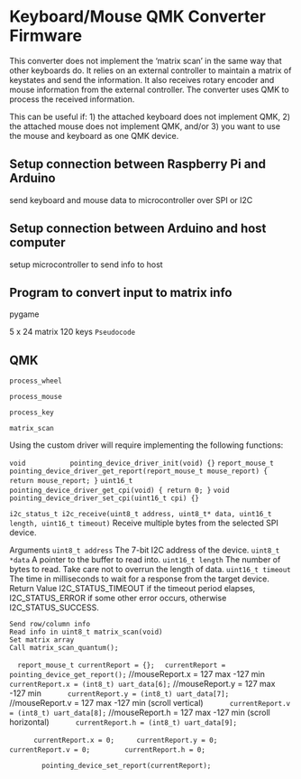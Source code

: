 Keyboard/Mouse QMK Converter Firmware
======================

This converter does not implement the ‘matrix scan’ in the same way that other keyboards do. It relies on an external controller to maintain a matrix of keystates and send the information. It also receives rotary encoder and mouse information from the external controller. The converter uses QMK to process the received information.

This can be useful if: 1) the attached keyboard does not implement QMK, 2) the attached mouse does not implement QMK, and/or 3) you want to use the mouse and keyboard as one QMK device.

## Setup connection between Raspberry Pi and Arduino

send keyboard and mouse data to microcontroller over SPI or I2C

## Setup connection between Arduino and host computer

setup microcontroller to send info to host

## Program to convert input to matrix info

pygame

5 x 24 matrix 120 keys
``Pseudocode
``


## QMK 

``process_wheel``

``process_mouse``

``process_key``

``matrix_scan``


Using the custom driver will require implementing the following functions:

``void           pointing_device_driver_init(void) {}``
``report_mouse_t pointing_device_driver_get_report(report_mouse_t mouse_report) { return mouse_report; }``
``uint16_t       pointing_device_driver_get_cpi(void) { return 0; }``
``void           pointing_device_driver_set_cpi(uint16_t cpi) {}``

``i2c_status_t i2c_receive(uint8_t address, uint8_t* data, uint16_t length, uint16_t timeout)``
Receive multiple bytes from the selected SPI device.

Arguments
``uint8_t address``
The 7-bit I2C address of the device.
``uint8_t *data``
A pointer to the buffer to read into.
``uint16_t length``
The number of bytes to read. Take care not to overrun the length of data.
``uint16_t timeout``
The time in milliseconds to wait for a response from the target device.
Return Value
I2C_STATUS_TIMEOUT if the timeout period elapses, I2C_STATUS_ERROR if some other error occurs, otherwise I2C_STATUS_SUCCESS.


	Send row/column info
	Read info in uint8_t matrix_scan(void)
	Set matrix array
	Call matrix_scan_quantum();
``	report_mouse_t currentReport = {};``
``	currentReport = pointing_device_get_report();``
            //mouseReport.x = 127 max -127 min
``   currentReport.x = (int8_t) uart_data[6];``
            //mouseReport.y = 127 max -127 min
``    	currentReport.y = (int8_t) uart_data[7];``
            //mouseReport.v = 127 max -127 min (scroll vertical)
``    	currentReport.v = (int8_t) uart_data[8];``
            //mouseReport.h = 127 max -127 min (scroll horizontal)
``    	currentReport.h = (int8_t) uart_data[9];``

``    	currentReport.x = 0;``
 ``   	currentReport.y = 0;``
``    	currentReport.v = 0;``
``        currentReport.h = 0;``

``        pointing_device_set_report(currentReport);``


